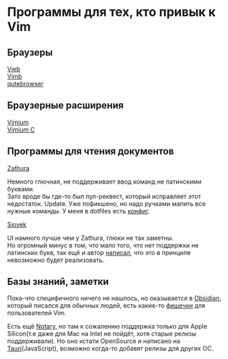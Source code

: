 # Программы для тех, кто привык к Vim

## Браузеры

[Vieb](https://vieb.dev) <br>
[Vimb](https://fanglingsu.github.io/vimb/) <br>
[qutebrowser](https://github.com/qutebrowser/qutebrowser)

## Браузерные расширения

[Vimium](https://github.com/philc/vimium) <br>
[Vimium C](https://github.com/gdh1995/vimium-c)

## Программы для чтения документов

[Zathura](https://github.com/pwmt/zathura)

Немного глючная, не поддерживает ввод команд не латинскими буквами. <br>
Зато вроде бы где-то был пул-реквест, который исправляет этот недостаток.
Update. Уже пофикшено, но надо ручками мапить все нужные команды.
У меня в dotfiles есть [конфиг](https://github.com/moskalenco-a/dotfiles/blob/main/.config/zathura/zathurarc).

[Sioyek](https://github.com/ahrm/sioyek)

UI намного лучше чем у Zathura, глюки не так заметны. <br>
Но огромный минус в том, что мало того, что нет поддержки не латинских букв,
так ещё и автор [написал](https://github.com/ahrm/sioyek/issues/126), что это в принципе
невозможно будет реализовать.

## Базы знаний, заметки

Пока-что специфичного ничего не нашлось, но оказывается
в [Obsidian](https://obsidian.md), который писался для обычных людей,
есть какие-то [фишечки](https://publish.obsidian.md/hub/04+-+Guides%2C+Workflows%2C+%26+Courses/for+Vim+users)
для пользователей Vim.

Есть ещё [Notary](https://getnotary.app), но там к сожалению поддержка
только для Apple Silicon(т.е даже для Mac на Intel не пойдёт, хотя старые релизы поддерживали).
Но оно кстати OpenSource и написано на [Tauri](https://tauri.app)(JavaScript), возможно когда-то добавят релизы
для других ОС.
